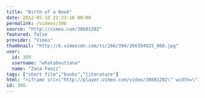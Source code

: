 ```yaml
---
title: "Birth of a Book"
date: 2012-05-18 22:23:16 00:00
permalink: /videos/306
source: "http://vimeo.com/38681202"
featured: false
provider: "Vimeo"
thumbnail: "http://b.vimeocdn.com/ts/266/394/266394925_960.jpg"
user:
  id: 399
  username: "whataboutzana"
  name: "Zana Fauzi"
tags: ["short film","books","literature"]
html: "<iframe src=\"http://player.vimeo.com/video/38681202\" width=\"1280\" height=\"720\" frameborder=\"0\" webkitallowfullscreen mozallowfullscreen allowfullscreen></iframe>"
id: 306
---
```


